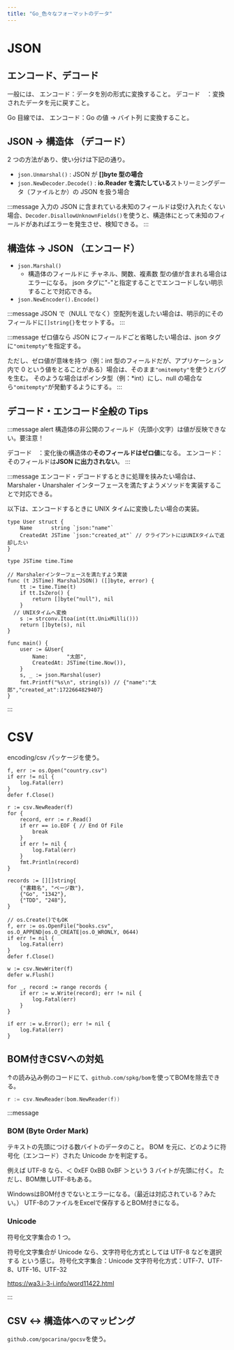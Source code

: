 ```yaml
---
title: "Go_色々なフォーマットのデータ"
---
```


# JSON

## エンコード、デコード

一般には、
エンコード：データを別の形式に変換すること。
デコード　：変換されたデータを元に戻すこと。

Go 目線では、
エンコード：Go の値 → バイト列 に変換すること。

## JSON → 構造体 （デコード）

2 つの方法があり、使い分けは下記の通り。

- `json.Unmarshal()` : JSON が **[]byte 型の場合**
- `json.NewDecoder.Decode()` : **io.Reader を満たしている**ストリーミングデータ（ファイルとか）の JSON を扱う場合

:::message
入力の JSON に含まれている未知のフィールドは受け入れたくない場合、`Decoder.DisallowUnknownFields()`を使うと、構造体にとって未知のフィールドがあればエラーを発生させ、検知できる。
:::

## 構造体 → JSON （エンコード）

- `json.Marshal()`
  - 構造体のフィールドに チャネル、関数、複素数 型の値が含まれる場合はエラーになる。
    json タグに"-"と指定することでエンコードしない明示することで対応できる。
- `json.NewEncoder().Encode()`

:::message
JSON で（NULL でなく）空配列を返したい場合は、明示的にそのフィールドに`[]string{}`をセットする。
:::

:::message
ゼロ値なら JSON にフィールドごと省略したい場合は、json タグに`"omitempty"`を指定する。

ただし、ゼロ値が意味を持つ（例：int 型のフィールドだが、アプリケーション内で 0 という値をとることがある）場合は、そのまま`"omitempty"`を使うとバグを生む。
そのような場合はポインタ型（例：\*int）にし、null の場合なら`"omitempty"`が発動するようにする。
:::

## デコード・エンコード全般の Tips

:::message alert
構造体の非公開のフィールド（先頭小文字）は値が反映できない。要注意！

デコード　：変化後の構造体の**そのフィールドはゼロ値**になる。
エンコード：そのフィールドは**JSON に出力されない**。
:::

:::message
エンコード・デコードするときに処理を挟みたい場合は、
Marshaler・Unarshaler インターフェースを満たすようメソッドを実装することで対応できる。

以下は、エンコードするときに UNIX タイムに変換したい場合の実装。

```go:エンコードの例
type User struct {
	Name      string `json:"name"`
	CreatedAt JSTime `json:"created_at"` // クライアントにはUNIXタイムで返却したい
}

type JSTime time.Time

// Marshalerインターフェースを満たすよう実装
func (t JSTime) MarshalJSON() ([]byte, error) {
	tt := time.Time(t)
	if tt.IsZero() {
		return []byte("null"), nil
	}
  // UNIXタイムへ変換
	s := strconv.Itoa(int(tt.UnixMilli()))
	return []byte(s), nil
}

func main() {
	user := &User{
		Name:      "太郎",
		CreatedAt: JSTime(time.Now()),
	}
	s, _ := json.Marshal(user)
	fmt.Printf("%s\n", string(s)) // {"name":"太郎","created_at":1722664829407}
}
```

:::

# CSV

encoding/csv パッケージを使う。

```go:CSVを読み込み
f, err := os.Open("country.csv")
if err != nil {
	log.Fatal(err)
}
defer f.Close()

r := csv.NewReader(f)
for {
	record, err := r.Read()
	if err == io.EOF { // End Of File
		break
	}
	if err != nil {
		log.Fatal(err)
	}
	fmt.Println(record)
}
```

```go:CSVを作成
records := [][]string{
	{"書籍名", "ページ数"},
	{"Go", "1342"},
	{"TDD", "248"},
}

// os.Create()でもOK
f, err := os.OpenFile("books.csv", os.O_APPEND|os.O_CREATE|os.O_WRONLY, 0644)
if err != nil {
	log.Fatal(err)
}
defer f.Close()

w := csv.NewWriter(f)
defer w.Flush()

for _, record := range records {
	if err := w.Write(record); err != nil {
		log.Fatal(err)
	}
}

if err := w.Error(); err != nil {
	log.Fatal(err)
}
```

## BOM付きCSVへの対処

↑の読み込み例のコードにて、`github.com/spkg/bom`を使ってBOMを除去できる。
```go
r := csv.NewReader(bom.NewReader(f))
```

:::message

### BOM (Byte Order Mark)

テキストの先頭につける数バイトのデータのこと。
BOM を元に、どのように符号化（エンコード）された Unicode かを判定する。

例えば UTF-8 なら、＜ 0xEF 0xBB 0xBF ＞という 3 バイトが先頭に付く。
ただし、BOM無しUTF-8もある。

WindowsはBOM付きでないとエラーになる。（最近は対応されている？みたい。）
UTF-8のファイルをExcelで保存するとBOM付きになる。

### Unicode

符号化文字集合の 1 つ。

符号化文字集合が Unicode なら、文字符号化方式としては UTF-8 などを選択する という感じ。
符号化文字集合：Unicode
文字符号化方式：UTF-7、UTF-8、UTF-16、UTF-32

https://wa3.i-3-i.info/word11422.html

:::

## CSV ↔ 構造体へのマッピング
`github.com/gocarina/gocsv`を使う。

<!-- # Excel -->
<!-- 実用Go 8.3 まだ読んでない -->
